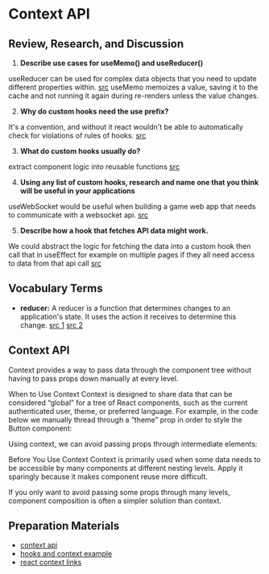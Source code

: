 # Context API

## Review, Research, and Discussion

1. **Describe use cases for useMemo() and useReducer()**

useReducer can be used for complex data objects that you need to update different properties within. [src](https://medium.com/@binyamin/react-hooks-usereducer-usecallback-usememo-5e5af9b0257a)
useMemo memoizes a value, saving it to the cache and not running it again during re-renders unless the value changes.

2. **Why do custom hooks need the use prefix?**

It's a convention, and without it react wouldn't be able to automatically check for violations of rules of hooks. [src](https://stackoverflow.com/questions/59809947/why-are-react-hooks-named-in-this-fashion-usexxx)

3. **What do custom hooks usually do?**

extract component logic into reusable functions [src](https://reactjs.org/docs/hooks-custom.html)

4. **Using any list of custom hooks, research and name one that you think will be useful in your applications**

useWebSocket would be useful when building a game web app that needs to communicate with a websocket api. [src](https://medium.com/javascript-in-plain-english/useful-custom-hooks-for-tired-react-devs-f2f602dc754f)

5. **Describe how a hook that fetches API data might work.**

We could abstract the logic for fetching the data into a custom hook then call that in useEffect for example on multiple pages if they all need access to data from that api call [src](https://medium.com/better-programming/how-to-fetch-data-from-an-api-with-react-hooks-9e7202b8afcd)

## Vocabulary Terms

- **reducer:** A reducer is a function that determines changes to an application's state. It uses the action it receives to determine this change. [src 1](https://css-tricks.com/understanding-how-reducers-are-used-in-redux/#:~:text=A%20reducer%20is%20a%20function,so%20that%20they%20behave%20consistently.) [src 2](https://www.robinwieruch.de/javascript-reducer)

## Context API

Context provides a way to pass data through the component tree without having to pass props down manually at every level.

When to Use Context Context is designed to share data that can be considered “global” for a tree of React components, such as the current authenticated user, theme, or preferred language. For example, in the code below we manually thread through a “theme” prop in order to style the Button component:

Using context, we can avoid passing props through intermediate elements:

Before You Use Context Context is primarily used when some data needs to be accessible by many components at different nesting levels. Apply it sparingly because it makes component reuse more difficult.

If you only want to avoid passing some props through many levels, component composition is often a simpler solution than context.

## Preparation Materials

* [context api](https://reactjs.org/docs/context.html)
* [hooks and context example](https://medium.com/swlh/snackbars-in-react-an-exercise-in-hooks-and-context-299b43fd2a2b)
* [react context links](https://github.com/diegohaz/awesome-react-context)
